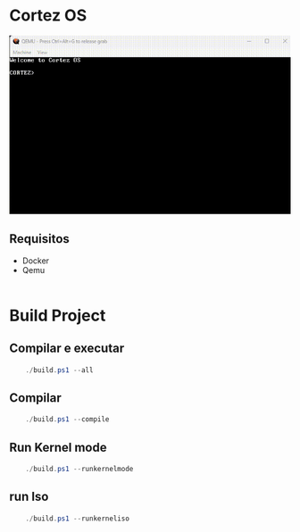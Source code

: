 # Cortez OS

<img src="./img/demo.gif">

## Requisitos

- Docker
- Qemu
<br><br>
# Build Project

## Compilar e executar

```powershell
    ./build.ps1 --all
````

## Compilar

```powershell
    ./build.ps1 --compile
````

## Run Kernel mode

```powershell
    ./build.ps1 --runkernelmode
````

## run Iso

```powershell
    ./build.ps1 --runkerneliso
````




